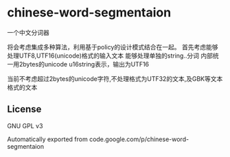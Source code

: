 # chinese-word-segmentaion
一个中文分词器

将会考虑集成多种算法，利用基于policy的设计模式结合在一起。 首先考虑能够处理UTF8,UTF16(unicode)格式的输入文本 能够处理单独的string..分词 内部统一用2bytes的unicode u16string表示，输出为UTF16

当前不考虑超过2bytes的unicode字符,不处理格式为UTF32的文本,及GBK等文本格式的文本

## License

GNU GPL v3

Automatically exported from code.google.com/p/chinese-word-segmentaion
